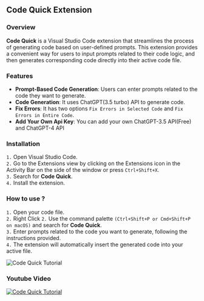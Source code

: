 ## Code Quick Extension

### Overview
**Code Quick** is a Visual Studio Code extension that streamlines the process of generating code based on user-defined prompts. This extension provides a convenient way for users to input prompts related to their code logic, and then generates corresponding code directly into their active code file.

### Features
- **Prompt-Based Code Generation**: Users can enter prompts related to the code they want to generate.
- **Code Generation**: It uses ChatGPT(3.5 turbo) API to generate code.
- **Fix Errors**: It has two options `Fix Errors in Selected Code` and `Fix Errors in Entire Code`.
- **Add Your Own Api Key**: You can add your own ChatGPT-3.5 API(Free) and ChatGPT-4 API

### Installation
`1.` Open Visual Studio Code.  
`2.` Go to the Extensions view by clicking on the Extensions icon in the Activity Bar on the side of the window or press `Ctrl+Shift+X`.  
`3.` Search for **Code Quick**.  
`4.` Install the extension.

### How to use ?
`1.` Open your code file.  
`2.` Right Click
`2.` Use the command palette `(Ctrl+Shift+P or Cmd+Shift+P on macOS)` and search for **Code Quick**.  
`3.` Enter prompts related to the code you want to generate, following the instructions provided.  
`4.` The extension will automatically insert the generated code into your active file.  

![Code Quick Tutorial](https://i.postimg.cc/y8MJg5yX/Code-Quick-Tutorial.gif)  

### Youtube Video  
[![Code Quick Tutorial](https://i9.ytimg.com/vi_webp/jVRPsul5Cyw/mqdefault.webp?v=65ae9940&sqp=CLSyuq0G&rs=AOn4CLBbuseDsiilEUuI18arAhsNIMNp6Q)](https://www.youtube.com/watch?v=jVRPsul5Cyw)  

